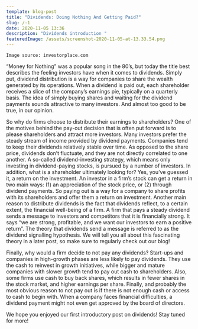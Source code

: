 ```yaml
---
template: blog-post
title: "Dividends: Doing Nothing And Getting Paid?"
slug: /-1
date: 2020-11-05 13:36
description: "Dividends introduction "
featuredImage: /assets/screenshot-2020-11-05-at-13.33.54.png
---
```

`Image source: investorplace.com`



“Money for Nothing” was a popular song in the 80’s, but today the title best describes the feeling investors have when it comes to dividends. Simply put, dividend distribution is a way for companies to share the wealth generated by its operations. When a dividend is paid out, each shareholder receives a slice of the company’s earnings pie, typically on a quarterly basis. The idea of simply buying shares and waiting for the dividend payments sounds attractive to many investors. And almost too good to be true, in our opinion.

So why do firms choose to distribute their earnings to shareholders? One of the motives behind the pay-out decision that is often put forward is to please shareholders and attract more investors. Many investors prefer the steady stream of income provided by dividend payments. Companies tend to keep their dividends relatively stable over time. As opposed to the share price, dividends don’t fluctuate, and they are not directly correlated to one another. A so-called dividend-investing strategy, which means only investing in dividend-paying stocks, is pursued by a number of investors. In addition, what is a shareholder ultimately looking for? Yes, you’ve guessed it, a return on the investment. An investor in a firm’s stock can get a return in two main ways: (1) an appreciation of the stock price, or (2) through dividend payments. So paying out is a way for a company to share profits with its shareholders and offer them a return on investment. Another main reason to distribute dividends is the fact that dividends reflect, to a certain extent, the financial well-being of a firm. A firm that pays a steady dividend sends a message to investors and competitors that it is financially strong. It says “we are strong, profitable, and we want our investors to earn a positive return”. The theory that dividends send a message is referred to as the dividend signalling hypothesis. We will tell you all about this fascinating theory in a later post, so make sure to regularly check out our blog!

Finally, why would a firm decide to not pay any dividends? Start-ups and companies in high-growth phases are less likely to pay dividends. They use the cash to reinvest in growth initiatives, while bigger and mature companies with slower growth tend to pay out cash to shareholders. Also, some firms use cash to buy back shares, which results in fewer shares in the stock market, and higher earnings per share. Finally, and probably the most obvious reason to not pay out is if there is not enough cash or access to cash to begin with. When a company faces financial difficulties, a dividend payment might not even get approved by the board of directors.

We hope you enjoyed our first introductory post on dividends! Stay tuned for more!